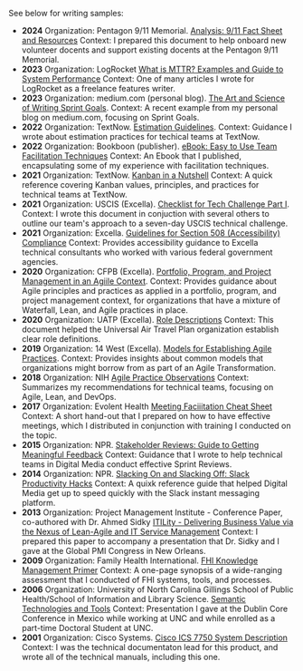 
See below for writing samples:

+ **2024** Organization: Pentagon 9/11 Memorial. [Analysis: 9/11 Fact Sheet and Resources](https://drive.google.com/file/d/1APVcdOrHSiSUr7uXlP4AHYPFSVI3QpJA/view?usp=drive_link) Context: I prepared this document to help onboard new volunteer docents and support existing docents at the Pentagon 9/11 Memorial.
+ **2023** Organization: LogRocket [What is MTTR? Examples and Guide to System Performance](https://drive.google.com/file/d/16deNDAgGvWTDrIk2tBwTbvjPucQTtqSS/view?usp=drive_link) Context: One of many articles I wrote for LogRocket as a freelance features writer.
+ **2023** Organization: medium.com (personal blog). [The Art and Science of Writing Sprint Goals](https://drive.google.com/file/d/1lHCvHwQbq5K2MqXOHgrtXEZhYeg-e-uh/view?usp=drive_link). Context: A recent example from my personal blog on medium.com, focusing on Sprint Goals.
+ **2022** Organization: TextNow. [Estimation Guidelines](https://drive.google.com/file/d/1K4YOZB5yPTYLsElskmZU1DCEvd8iR622/view?usp=drive_link). Context: Guidance I wrote about estimation practices for techical teams at TextNow.
+ **2022** Organization: Bookboon (publisher). [eBook: Easy to Use Team Facilitation Techniques](https://drive.google.com/file/d/1cQrK5aRhM6p4QQ_EVSlKh1kT4YRxqmVS/view?usp=drive_link) Context: An Ebook that I published, encapsulating some of my experience with facilitation techniques.
+ **2021** Organization: TextNow. [Kanban in a Nutshell](https://drive.google.com/file/d/1rTlwILsBqlumDAv3EyCbNPNUIJB7_9WN/view?usp=drive_link) Context: A quick reference covering Kanban values, principles, and practices for technical teams at TextNow.
+ **2021** Organization: USCIS (Excella). [Checklist for Tech Challenge Part I](https://drive.google.com/file/d/1Iepm2AOwhj-07sKGPcfcjl8L25dQB4wM/view?usp=drive_link). Context: I wrote this document in conjuction with several others to outline our team's approach to a seven-day USCIS technical challenge.
+ **2021** Organization: Excella. [Guidelines for Section 508 (Accessibility) Compliance](https://drive.google.com/file/d/1lGtSixp6GkaLk_f39IIXBHbJftAiijca/view?usp=drive_link) Context: Provides accessibility guidance to Excella technical consultants who worked with various federal government agencies.
+ **2020** Organization: CFPB (Excella). [Portfolio, Program, and Project Management in an Agiile Context](https://drive.google.com/file/d/1F-kbZhVd5tmggmysWvSk6SBhwGrmxBJf/view?usp=drive_link). Context: Provides guidance about Agile principles and practices as applied in a portfolio, program, and project management context, for organizations that have a mixture of Waterfall, Lean, and Agile practices in place.
+ **2020** Organization: UATP (Excella). [Role Descriptions](https://drive.google.com/file/d/1O8okuKGVA-cR62p7c93YDo5O63FZU1uA/view?usp=drive_link) Context: This document helped the Universal Air Travel Plan organization establish clear role definitions.
+ **2019** Organization: 14 West (Excella). [Models for Establishing Agile Practices](https://drive.google.com/file/d/1AJq01kOLwm0Z934tBzOM54aVHBDznKGY/view?usp=drive_link). Context: Provides insights about common models that organizations might borrow from as part of an Agile Transformation.
+ **2018** Organization: NIH [Agile Practice Observations](https://drive.google.com/file/d/1Wqg49B9SEFLtxxcKeEspkWqCd8OV-wYN/view?usp=drive_link) Context: Summarizes my recommendations for technical teams, focusing on Agile, Lean, and DevOps.
+ **2017** Organization: Evolent Health [Meeting Faciiitation Cheat Sheet](https://drive.google.com/file/d/1V-oQibVdedi7AuBRCTwXbMG1w4e30Twc/view?usp=drive_link) Context: A short hand-out that I prepared on how to have effective meetings, which I distributed in conjunction with training I conducted on the topic.
+ **2015** Organization: NPR. [Stakeholder Reviews: Guide to Getting Meaningful Feedback](https://drive.google.com/file/d/1HHM4mr3ZFXPhbtrFi9N387gslcEKpQRC/view?usp=drive_link) Context: Guidance that I wrote to help technical teams in Digital Media conduct effective Sprint Reviews.
+ **2014** Organization: NPR. [Slacking On and Slacking Off: Slack Productivity Hacks](https://drive.google.com/file/d/1S6YomVI41oFwH8Z6TZgvr2-BYXVJrkp_/view?usp=drive_link) Context: A quixk reference guide that helped Digital Media get up to speed quickly with the Slack instant messaging platform.
+ **2013** Organization: Project Management Institute - Conference Paper, co-authored with Dr. Ahmed Sidky [ITILity - Delivering Business Value via the Nexus of Lean-Agile and IT Service Management](https://www.pmi.org/learning/library/overview-software-development-operations-agile-5835) Context: I prepared this paper to accompany a presentation that Dr. Sidky and I gave at the Global PMI Congress in New Orleans.
+ **2009** Organization: Family Health International. [FHI Knowledge Management Primer](https://drive.google.com/file/d/1ubPcU3tVvI-eNp9Pk0M-xNxWNfKbo0SF/view?usp=drive_link) Context: A one-page synopsis of a wide-ranging assessment that I conducted of FHI systems, tools, and processes.
+ **2006** Organization: University of North Carolina Gillings School of Public Health/School of Information and Library Science. [Semantic Technologies and Tools](https://www.dublincore.org/groups/tools/dctools2006/rogers.pdf) Context: Presentation I gave at the Dublin Core Conference in Mexico while working at UNC and while enrolled as a part-time Doctoral Student at UNC.
+ **2001** Organization: Cisco Systems. [Cisco ICS 7750 System Description](https://drive.google.com/file/d/1Ix0zqKy85_mQlM3LhHHWNfy6fCNco2JM/view?usp=drive_link) Context: I was the technical documentaton lead for this product, and wrote all of the technical manuals, including this one.
